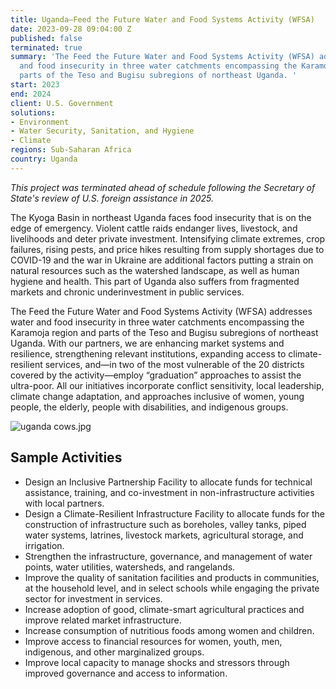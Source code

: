 ```yaml
---
title: Uganda—Feed the Future Water and Food Systems Activity (WFSA)
date: 2023-09-28 09:04:00 Z
published: false
terminated: true
summary: 'The Feed the Future Water and Food Systems Activity (WFSA) addresses water
  and food insecurity in three water catchments encompassing the Karamoja region and
  parts of the Teso and Bugisu subregions of northeast Uganda. '
start: 2023
end: 2024
client: U.S. Government
solutions:
- Environment
- Water Security, Sanitation, and Hygiene
- Climate
regions: Sub-Saharan Africa
country: Uganda
---
```


<aside><em>This project was terminated ahead of schedule following the Secretary of State's review of U.S. foreign assistance in 2025.</em></aside>

The Kyoga Basin in northeast Uganda faces food insecurity that is on the edge of emergency. Violent cattle raids endanger lives, livestock, and livelihoods and deter private investment. Intensifying climate extremes, crop failures, rising pests, and price hikes resulting from supply shortages due to COVID-19 and the war in Ukraine are additional factors putting a strain on natural resources such as the watershed landscape, as well as human hygiene and health. This part of Uganda also suffers from fragmented markets and chronic underinvestment in public services.

The Feed the Future Water and Food Systems Activity (WFSA) addresses water and food insecurity in three water catchments encompassing the Karamoja region and parts of the Teso and Bugisu subregions of northeast Uganda. With our partners, we are enhancing market systems and resilience, strengthening relevant institutions, expanding access to climate-resilient services, and—in two of the most vulnerable of the 20 districts covered by the activity—employ “graduation” approaches to assist the ultra-poor. All our initiatives incorporate conflict sensitivity, local leadership, climate change adaptation, and approaches inclusive of women, young people, the elderly, people with disabilities, and indigenous groups.

![uganda cows.jpg](/uploads/uganda%20cows.jpg)

## Sample Activities

* Design an Inclusive Partnership Facility to allocate funds for technical assistance, training, and co-investment in non-infrastructure activities with local partners.
* Design a Climate-Resilient Infrastructure Facility to allocate funds for the construction of infrastructure such as boreholes, valley tanks, piped water systems, latrines, livestock markets, agricultural storage, and irrigation.
* Strengthen the infrastructure, governance, and management of water points, water utilities, watersheds, and rangelands.
* Improve the quality of sanitation facilities and products in communities, at the household level, and in select schools while engaging the private sector for investment in services.
* Increase adoption of good, climate-smart agricultural practices and improve related market infrastructure.
* Increase consumption of nutritious foods among women and children.
* Improve access to financial resources for women, youth, men, indigenous, and other marginalized groups.
* Improve local capacity to manage shocks and stressors through improved governance and access to information.
